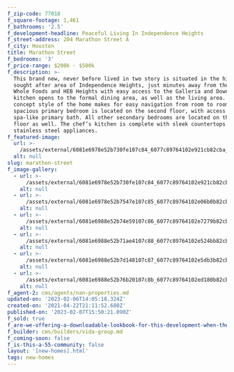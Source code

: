 ```yaml
---
f_zip-code: 77018
f_square-footage: 1,461
f_bathrooms: '2.5'
f_development-headline: Peaceful Living In Independence Heights
f_street-address: 204 Marathon Street A
f_city: Houston
title: Marathon Street
f_bedrooms: '3'
f_price-range: $200k - $500k
f_description: >-
  This brand new, never before lived in two story is situated in the highly
  sought after area of Independence Heights, just minutes away from the new
  Whole Foods and HEB Heights with easy access to the Galleria and Downtown. The
  kitchen opens to the formal dining area, as well as the living area. The open
  concept style of the home makes for easy navigation from room to room. The
  spacious primary bedroom is located on the second floor, with access to the
  spa-like primary bath. All other secondary bedrooms are located on the second
  floor as well. The chef’s kitchen is complete with sleek countertops and
  stainless steel appliances.
f_featured-image:
  url: >-
    /assets/external/6081e6978e52b730fe107c84_6077c89764102e921cb82cba_60348f0d28549marathon-3.jpeg
  alt: null
slug: marathon-street
f_image-gallery:
  - url: >-
      /assets/external/6081e6978e52b730fe107c84_6077c89764102e921cb82cba_60348f0d28549marathon-3.jpeg
    alt: null
  - url: >-
      /assets/external/6081e6978e52b7547e107c85_6077c89764102e06b0b82cbb_60348f0ba84cdimg-2-3.jpeg
    alt: null
  - url: >-
      /assets/external/6081e6988e52b74e59107c86_6077c89764102e7279b82cbc_60348f09efb1fimg-3-2.jpeg
    alt: null
  - url: >-
      /assets/external/6081e6988e52b71ae4107c88_6077c89764102e524bb82cbd_60348f086c035img-4-6.jpeg
    alt: null
  - url: >-
      /assets/external/6081e6988e52b7d148107c87_6077c89764102e5db3b82cbf_60348f06be7a8img-5-4.jpeg
    alt: null
  - url: >-
      /assets/external/6081e6988e52b76b20107c8b_6077c89764102ed180b82cbe_60348f0538b03img-6-6.jpeg
    alt: null
f_agent-2: cms/agents/nan-properties.md
updated-on: '2023-02-06T14:05:18.324Z'
created-on: '2021-04-22T21:11:52.680Z'
published-on: '2023-02-07T15:50:21.090Z'
f_sold: true
f_are-we-offering-a-downloadable-lookbook-for-this-development-when-they-submit-their-contact-info: false
f_builder: cms/builders/vida-group.md
f_coming-soon: false
f_is-this-a-55-community: false
layout: '[new-homes].html'
tags: new-homes
---
```



